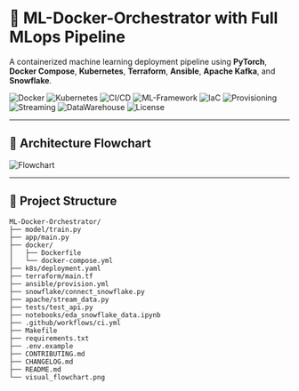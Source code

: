# 🚀 ML-Docker-Orchestrator with Full MLops Pipeline

A containerized machine learning deployment pipeline using **PyTorch**, **Docker Compose**, **Kubernetes**, **Terraform**, **Ansible**, **Apache Kafka**, and **Snowflake**.


![Docker](https://img.shields.io/badge/Containerized-Docker-informational)
![Kubernetes](https://img.shields.io/badge/Orchestrator-Kubernetes-blue)
![CI/CD](https://img.shields.io/badge/CI%2FCD-GitHub%20Actions-success)
![ML-Framework](https://img.shields.io/badge/Framework-PyTorch-red)
![IaC](https://img.shields.io/badge/Infrastructure-Terraform-purple)
![Provisioning](https://img.shields.io/badge/Provisioning-Ansible-yellow)
![Streaming](https://img.shields.io/badge/Streaming-Apache_Kafka-orange)
![DataWarehouse](https://img.shields.io/badge/Data-Snowflake-lightblue)
![License](https://img.shields.io/badge/License-MIT-green)

---

## 🧠 Architecture Flowchart

![Flowchart](visual_flowchart.png)

---

## 📂 Project Structure

```plaintext
ML-Docker-Orchestrator/
├── model/train.py
├── app/main.py
├── docker/
│   ├── Dockerfile
│   └── docker-compose.yml
├── k8s/deployment.yaml
├── terraform/main.tf
├── ansible/provision.yml
├── snowflake/connect_snowflake.py
├── apache/stream_data.py
├── tests/test_api.py
├── notebooks/eda_snowflake_data.ipynb
├── .github/workflows/ci.yml
├── Makefile
├── requirements.txt
├── .env.example
├── CONTRIBUTING.md
├── CHANGELOG.md
├── README.md
└── visual_flowchart.png
